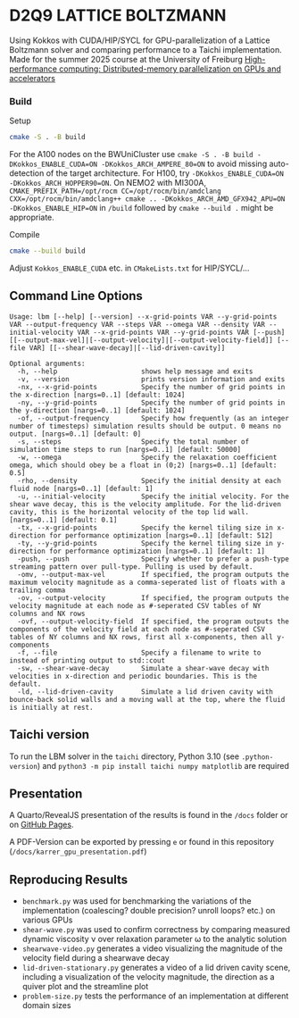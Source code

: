 # D2Q9 LATTICE BOLTZMANN
Using Kokkos with CUDA/HIP/SYCL for GPU-parallelization of a Lattice Boltzmann solver and comparing performance to a Taichi implementation. Made for the summer 2025 course at the University of Freiburg [High-performance computing: Distributed-memory parallelization on GPUs and accelerators](https://pastewka.github.io/Accelerators/)

### Build
Setup
```bash
cmake -S . -B build
```
For the A100 nodes on the BWUniCluster use `cmake -S . -B build -DKokkos_ENABLE_CUDA=ON -DKokkos_ARCH_AMPERE_80=ON` to avoid missing auto-detection of the target architecture. For H100, try `-DKokkos_ENABLE_CUDA=ON -DKokkos_ARCH_HOPPER90=ON`. On NEMO2 with MI300A, `CMAKE_PREFIX_PATH=/opt/rocm CC=/opt/rocm/bin/amdclang CXX=/opt/rocm/bin/amdclang++ cmake .. -DKokkos_ARCH_AMD_GFX942_APU=ON -DKokkos_ENABLE_HIP=ON` in `/build` followed by `cmake --build .` might be appropriate.

Compile 
```bash
cmake --build build
```

Adjust `Kokkos_ENABLE_CUDA` etc. in `CMakeLists.txt` for HIP/SYCL/...


## Command Line Options

```
Usage: lbm [--help] [--version] --x-grid-points VAR --y-grid-points VAR --output-frequency VAR --steps VAR --omega VAR --density VAR --initial-velocity VAR --x-grid-points VAR --y-grid-points VAR [--push] [[--output-max-vel]|[--output-velocity]|[--output-velocity-field]] [--file VAR] [[--shear-wave-decay]|[--lid-driven-cavity]]

Optional arguments:
  -h, --help                     shows help message and exits
  -v, --version                  prints version information and exits
  -nx, --x-grid-points           Specify the number of grid points in the x-direction [nargs=0..1] [default: 1024]
  -ny, --y-grid-points           Specify the number of grid points in the y-direction [nargs=0..1] [default: 1024]
  -of, --output-frequency        Specify how frequently (as an integer number of timesteps) simulation results should be output. 0 means no output. [nargs=0..1] [default: 0]
  -s, --steps                    Specify the total number of simulation time steps to run [nargs=0..1] [default: 50000]
  -w, --omega                    Specify the relaxation coefficient omega, which should obey be a float in (0;2) [nargs=0..1] [default: 0.5]
  -rho, --density                Specify the initial density at each fluid node [nargs=0..1] [default: 1]
  -u, --initial-velocity         Specify the initial velocity. For the shear wave decay, this is the velocity amplitude. For the lid-driven cavity, this is the horizontal velocity of the top lid wall. [nargs=0..1] [default: 0.1]
  -tx, --x-grid-points           Specify the kernel tiling size in x-direction for performance optimization [nargs=0..1] [default: 512]
  -ty, --y-grid-points           Specify the kernel tiling size in y-direction for performance optimization [nargs=0..1] [default: 1]
  -push, --push                  Specify whether to prefer a push-type streaming pattern over pull-type. Pulling is used by default.
  -omv, --output-max-vel         If specified, the program outputs the maximum velocity magnitude as a comma-seperated list of floats with a trailing comma
  -ov, --output-velocity         If specified, the program outputs the velocity magnitude at each node as #-seperated CSV tables of NY columns and NX rows
  -ovf, --output-velocity-field  If specified, the program outputs the components of the velocity field at each node as #-seperated CSV tables of NY columns and NX rows, first all x-components, then all y-components
  -f, --file                     Specify a filename to write to instead of printing output to std::cout
  -sw, --shear-wave-decay        Simulate a shear-wave decay with velocities in x-direction and periodic boundaries. This is the default.
  -ld, --lid-driven-cavity       Simulate a lid driven cavity with bounce-back solid walls and a moving wall at the top, where the fluid is initially at rest.
```

## Taichi version

To run the LBM solver in the `taichi` directory, Python 3.10 (see `.python-version`) and `python3 -m pip install taichi numpy matplotlib` are required

## Presentation
A Quarto/RevealJS presentation of the results is found in the `/docs` folder or on [GitHub Pages](https://juliankarrer.github.io/lbm/).

A PDF-Version can be exported by pressing `e` or found in this repository (`/docs/karrer_gpu_presentation.pdf`)

## Reproducing Results
- `benchmark.py` was used for benchmarking the variations of the implementation (coalescing? double precision? unroll loops? etc.) on various GPUs 
- `shear-wave.py` was used to confirm correctness by comparing measured dynamic viscosity ν over relaxation parameter ω to the analytic solution
- `shearwave-video.py` generates a video visualizing the magnitude of the velocity field during a shearwave decay
- `lid-driven-stationary.py` generates a video of a lid driven cavity scene, including a visualization of the velocity magnitude, the direction as a quiver plot and the streamline plot
- `problem-size.py` tests the performance of an implementation at different domain sizes 
